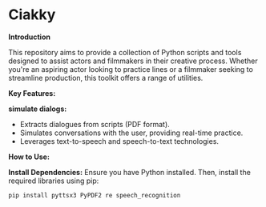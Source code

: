 # Ciakky

**Introduction**

This repository aims to provide a collection of Python scripts and tools designed to assist actors and filmmakers in their creative process. Whether you're an aspiring actor looking to practice lines or a filmmaker seeking to streamline production, this toolkit offers a range of utilities.

**Key Features:**

**simulate dialogs:**
   - Extracts dialogues from scripts (PDF format).
   - Simulates conversations with the user, providing real-time practice.
   - Leverages text-to-speech and speech-to-text technologies.

**How to Use:**

  **Install Dependencies:** 
  Ensure you have Python installed. Then, install the required libraries using pip:
   ```bash
  pip install pyttsx3 PyPDF2 re speech_recognition
```

